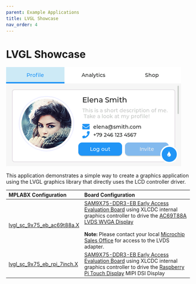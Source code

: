 ```yaml
---
parent: Example Applications
title: LVGL Showcase
nav_order: 4
---
```


# LVGL Showcase

![](./../../images/lvgl_showcase.png)

This application demonstrates a simple way to create a graphics application using the LVGL graphics library that directly uses the LCD controller driver.

|MPLABX Configuration|Board Configuration|
|:-------------------|:------------------|
|[lvgl_sc_9x75_eb_ac69t88a.X](./firmware/lvgl_sc_9x75_eb_ac69t88a.X/readme.md)| [SAM9X75-DDR3-EB Early Access Evaluation Board](https://www.microchip.com/en-us/development-tool/EA14J50A) using XLCDC internal graphics controller to drive the [AC69T88A LVDS WVGA Display](https://www.microchipdirect.com/dev-tools/AC69T88A?allDevTools=true) <br/><br/>**Note:** Please contact your local [Microchip Sales Office](https://www.microchip.com/en-us/about/global-sales-and-distribution) for access to the LVDS adapter.
|[lvgl_sc_9x75_eb_rpi_7inch.X](./firmware/lvgl_sc_9x75_eb_rpi_7inch.X/readme.md)| [SAM9X75-DDR3-EB Early Access Evaluation Board](https://www.microchip.com/en-us/development-tool/EA14J50A) using XLCDC internal graphics controller to drive the [Raspberry Pi Touch Display](https://www.raspberrypi.com/products/raspberry-pi-touch-display/) MIPI DSI Display
